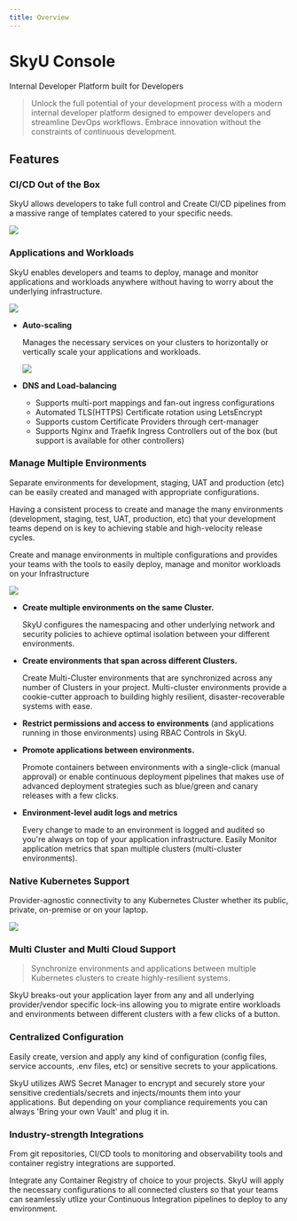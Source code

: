 ```yaml
---
title: Overview
---
```


# SkyU Console

Internal Developer Platform built for Developers

> Unlock the full potential of your development process with a modern internal developer platform designed to empower developers and streamline DevOps workflows. Embrace innovation without the constraints of continuous development.


## Features

### CI/CD Out of the Box
SkyU allows developers to take full control and Create CI/CD pipelines from a massive range of templates catered to your specific needs.

![](/assets/images/docs/workflow-runs.png) 

### Applications and Workloads
SkyU enables developers and teams to deploy, manage and monitor applications and workloads anywhere without having to worry about the underlying infrastructure.

![](/assets/images/docs/application-runtime.png) 

- **Auto-scaling**

    Manages the necessary services on your clusters to horizontally or vertically scale your applications and workloads.

    ![](/assets/images/docs/scaling.png) 

- **DNS and Load-balancing**

    - Supports multi-port mappings and fan-out ingress configurations
    - Automated TLS(HTTPS) Certificate rotation using LetsEncrypt
    - Supports custom Certificate Providers through cert-manager
    - Supports Nginx and Traefik Ingress Controllers out of the box (but support is available for other controllers)


### Manage Multiple Environments

Separate environments for development, staging, UAT and production (etc) can be easily created and managed with appropriate configurations.

Having a consistent process to create and manage the many environments (development, staging, test, UAT, production, etc) that your development teams depend on is key to achieving stable and high-velocity release cycles.

Create and manage environments in multiple configurations and provides your teams with the tools to easily deploy, manage and monitor workloads on your Infrastructure

![](/assets/images/docs/environments.png)


- **Create multiple environments on the same Cluster.**
  
    SkyU configures the namespacing and other underlying network and security policies to achieve optimal isolation between your different environments.


- **Create environments that span across different Clusters.**
  
    Create Multi-Cluster environments that are synchronized across any number of Clusters in your project. Multi-cluster environments provide a cookie-cutter approach to building highly resilient, disaster-recoverable systems with ease.

- **Restrict permissions and access to environments** (and applications running in those environments) using RBAC Controls in SkyU.


- **Promote applications between environments.**
  
    Promote containers between environments with a single-click (manual approval) or enable continuous deployment pipelines that makes use of advanced deployment strategies such as blue/green and canary releases with a few clicks.


- **Environment-level audit logs and metrics**
  
    Every change to made to an environment is logged and audited so you're always on top of your application infrastructure. Easily Monitor application metrics that span multiple clusters (multi-cluster environments).

### Native Kubernetes Support
Provider-agnostic connectivity to any Kubernetes Cluster whether its public, private, on-premise or on your laptop.

![](/assets/images/docs/cluster-types.png)


### Multi Cluster and Multi Cloud Support

>  Synchronize environments and applications between multiple Kubernetes clusters to create highly-resilient systems.

SkyU breaks-out your application layer from any and all underlying provider/vendor specific lock-ins  allowing you to migrate entire workloads and environments between different clusters with a few clicks of a button.

### Centralized Configuration

Easily create, version and apply any kind of configuration (config files, service accounts, .env files, etc) or sensitive secrets to your applications.

SkyU utilizes AWS Secret Manager to encrypt and securely store your sensitive credentials/secrets and injects/mounts them into your applications. But depending on your compliance requirements you can always 'Bring your own Vault' and plug it in.


### Industry-strength Integrations
From git repositories, CI/CD tools to monitoring and observability tools and container registry integrations are supported.

Integrate any Container Registry of choice to your projects. SkyU will apply the necessary configurations to all connected clusters so that your teams can seamlessly utlize your Continuous Integration pipelines to deploy to any environment.

